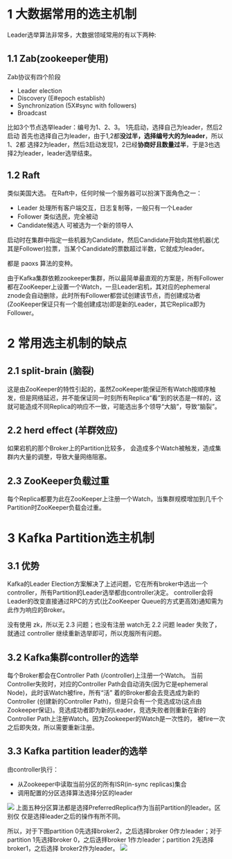 # 1 大数据常用的选主机制
Leader选举算法非常多，大数据领域常用的有以下两种: 
## 1.1 Zab(zookeeper使用)
Zab协议有四个阶段
- Leader election
- Discovery (E#epoch establish) 
- Synchronization (5X#sync with followers)
- Broadcast

比如3个节点选举leader：编号为1、2、3。 1先启动，选择自己为leader，然后2启动
首先也选择自己为leader，由于1,2都**没过半，选择编号大的为leader**，所以1、2都
选择2为leader，然后3启动发现1，2已经**协商好且数量过半**，于是3也选择2为leader，leader选举结束。

## 1.2 Raft
类似美国大选。
在Raft中，任何时候一个服务器可以扮演下面角色之一：
- Leader
处理所有客户端交互，日志复制等，一般只有一个Leader
- Follower
类似选民，完全被动
- Candidate候选人
可被选为一个新的领导人

启动时在集群中指定一些机器为Candidate，然后Candidate开始向其他机器(尤
其是Follower)拉票，当某个Candidate的票数超过半数，它就成为leader。

都是 paoxs 算法的变种。


由于Kafka集群依赖zookeeper集群，所以最简单最直观的方案是，所有Follower
都在ZooKeeper上设置一个Watch，一旦Leader宕机，其对应的ephemeral
znode会自动删除，此时所有Follower都尝试创建该节点，而创建成功者
(ZooKeeper保证只有一个能创建成功)即是新的Leader，其它Replica即为
Follower。

# 2 常用选主机制的缺点
## 2.1 split-brain (脑裂)
这是由ZooKeeper的特性引起的，虽然ZooKeeper能保证所有Watch按顺序触发，但是网络延迟，并不能保证同一时刻所有Replica“看”到的状态是一样的，这就可能造成不同Replica的响应不一致，可能选出多个领导“大脑”，导致“脑裂”。

## 2.2 herd effect (羊群效应)
如果宕机的那个Broker上的Partition比较多， 会造成多个Watch被触发，造成集群内大量的调整，导致大量网络阻塞。

## 2.3 ZooKeeper负载过重
每个Replica都要为此在ZooKeeper上注册一个Watch，当集群规模增加到几千个Partition时ZooKeeper负载会过重。


# 3 Kafka Partition选主机制
##  3.1 优势
Kafka的Leader Election方案解决了上述问题，它在所有broker中选出一个controller，所有Partition的Leader选举都由controller决定。
controller会将Leader的改变直接通过RPC的方式(比ZooKeeper Queue的方式更高效)通知需为此作为响应的Broker。

没有使用 zk，所以无 2.3 问题；也没有注册 watch无 2.2 问题
leader 失败了，就通过 controller 继续重新选举即可，所以克服所有问题。

## 3.2 Kafka集群controller的选举
每个Broker都会在Controller Path (/controller)上注册一个Watch。 当前
Controller失败时，对应的Controller Path会自动消失(因为它是ephemeral
Node)，此时该Watch被fire，所有“活” 着的Broker都会去竞选成为新的
Controller (创建新的Controller Path)，但是只会有一个竞选成功(这点由
Zookeeper保证)。竞选成功者即为新的Leader，竞选失败者则重新在新的
Controller Path上注册Watch。因为Zookeeper的Watch是一次性的， 被fire一次
之后即失效，所以需要重新注册。

## 3.3 Kafka partition leader的选举
由controller执行：
- 从Zookeeper中读取当前分区的所有ISR(in-sync replicas)集合
- 调用配置的分区选择算法选择分区的leader

![](https://img-blog.csdnimg.cn/20201203233423658.png?x-oss-process=image/watermark,type_ZmFuZ3poZW5naGVpdGk,shadow_10,text_SmF2YUVkZ2U=,size_1,color_FFFFFF,t_70)
上面五种分区算法都是选择PreferredReplica作为当前Partition的leader。区别仅
仅是选择leader之后的操作有所不同。

所以，对于下图partition 0先选择broker2，之后选择broker 0作カleader；对于
partition 1先选择broker 0，之后迭拝broker 1作カleader；partition 2先选择
broker1，之后选择 broker2作为leader。
![](https://img-blog.csdnimg.cn/20201203234731488.png)
